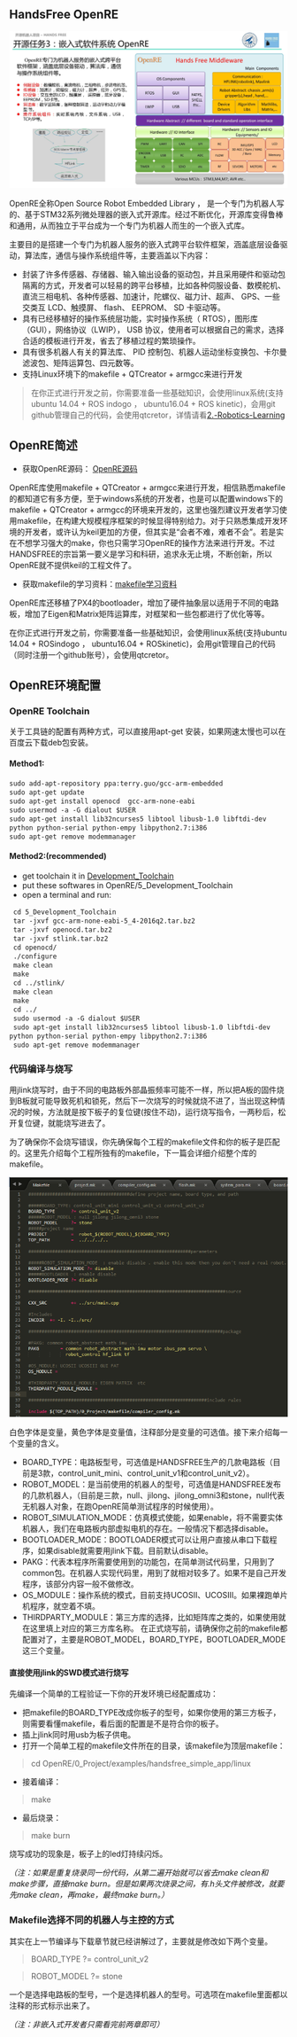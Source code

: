 ## HandsFree OpenRE

![OpenRE Architectural](/images/OpenRE/Embedded_Architectural.jpg)

OpenRE全称Open Source Robot Embedded Library ，  是一个专门为机器人写的、基于STM32系列微处理器的嵌入式开源库。经过不断优化，开源库变得鲁棒和通用，从而独立于平台成为一个专门为机器人而生的一个嵌入式库。

主要目的是搭建一个专门为机器人服务的嵌入式跨平台软件框架，涵盖底层设备驱动，算法库，通信与操作系统组件等，主要涵盖以下内容：

* 封装了许多传感器、存储器、输入输出设备的驱动包，并且采用硬件和驱动包隔离的方式，开发者可以轻易的跨平台移植，比如各种伺服设备、数模舵机、直流三相电机、各种传感器、加速计，陀螺仪、磁力计、超声、 GPS、一些交类互 LCD、触摸屏、 flash、 EEPROM、 SD 卡驱动等。
* 具有已经移植好的操作系统层功能，实时操作系统（ RTOS），图形库（GUI），网络协议（LWIP）， USB 协议，使用者可以根据自己的需求，选择合适的模板进行开发，省去了移植过程的繁琐操作。
* 具有很多机器人有关的算法库、 PID 控制包、机器人运动坐标变换包、卡尔曼滤波包、矩阵运算包、四元数等。
* 支持Linux环境下的makefile + QTCreator + armgcc来进行开发

> 在你正式进行开发之前，你需要准备一些基础知识，会使用linux系统(支持ubuntu 14.04 + ROS indogo ， ubuntu16.04 + ROS kinetic)，会用git github管理自己的代码，会使用qtcretor，详情请看[2.-Robotics-Learning](https://github.com/HANDS-FREE/HANDS-FREE.github.io/wiki/2.-Robotics-Learning)

## OpenRE简述

* 获取OpenRE源码： [OpenRE源码](https://github.com/HANDS-FREE/OpenRE) 

OpenRE库使用makefile + QTCreator + armgcc来进行开发，相信熟悉makefile的都知道它有多方便，至于windows系统的开发者，也是可以配置windows下的makefile + QTCreator + armgcc的环境来开发的，这里也强烈建议开发者学习使用makefile，在构建大规模程序框架的时候显得特别给力。对于只熟悉集成开发环境的开发者，或许认为keil更加的方便，但其实是“会者不难，难者不会”。若是实在不想学习强大的make，你也只需学习OpenRE的操作方法来进行开发。不过HANDSFREE的宗旨第一要义是学习和科研，追求永无止境，不断创新，所以OpenRE就不提供keil的工程文件了。

* 获取makefile的学习资料：[makefile学习资料](https://pan.baidu.com/s/1nuSvs7Z#list/path=%2FHANDSFREE%2FHands_Free_Release%2F5_Learning_Data%2Fmakefile&parentPath=%2FHANDSFREE)

OpenRE库还移植了PX4的bootloader，增加了硬件抽象层以适用于不同的电路板，增加了Eigen和Matrix矩阵运算库，对框架和一些包都进行了优化等等。

在你正式进行开发之前，你需要准备一些基础知识，会使用linux系统(支持ubuntu 14.04 + ROSindogo ， ubuntu16.04 + ROSkinetic)，会用git管理自己的代码（同时注册一个github账号），会使用qtcretor。


## OpenRE环境配置
### OpenRE  Toolchain   
关于工具链的配置有两种方式，可以直接用apt-get 安装，如果网速太慢也可以在百度云下载deb包安装。
#### Method1: 
```
sudo add-apt-repository ppa:terry.guo/gcc-arm-embedded  
sudo apt-get update          
sudo apt-get install openocd  gcc-arm-none-eabi    
sudo usermod -a -G dialout $USER    
sudo apt-get install lib32ncurses5 libtool libusb-1.0 libftdi-dev python python-serial python-empy libpython2.7:i386    
sudo apt-get remove modemmanager    
```
#### Method2:(recommended)
- get toolchain it in [Development_Toolchain](https://pan.baidu.com/s/1nuSvs7Z#list/path=%2FHANDSFREE%2FHands_Free_Release%2F3_Software%2FEmbedded_Development_Toolchain&parentPath=%2FHANDSFREE)
- put these softwares in OpenRE/5_Development_Toolchain     
- open a terminal and run:     

```
 cd 5_Development_Toolchain 
 tar -jxvf gcc-arm-none-eabi-5_4-2016q2.tar.bz2
 tar -jxvf openocd.tar.bz2
 tar -jxvf stlink.tar.bz2
 cd openocd/
 ./configure
 make clean
 make
 cd ../stlink/
 make clean
 make
 cd ../
 sudo usermod -a -G dialout $USER   
 sudo apt-get install lib32ncurses5 libtool libusb-1.0 libftdi-dev python python-serial python-empy libpython2.7:i386  
 sudo apt-get remove modemmanager    
```

### 代码编译与烧写
用jlink烧写时，由于不同的电路板外部晶振频率可能不一样，所以把A板的固件烧到B板就可能导致死机和锁死，然后下一次烧写的时候就烧不进了，当出现这种情况的时候，方法就是按下板子的复位键(按住不动)，运行烧写指令，一两秒后，松开复位键，就能烧写进去了。

为了确保你不会烧写错误，你先确保每个工程的makefile文件和你的板子是匹配的。这里先介绍每个工程所独有的makefile，下一篇会详细介绍整个库的makefile。

![makefile shotcut](/images/OpenRE/makefile.png)

白色字体是变量，黄色字体是变量值，注释部分是变量的可选值。接下来介绍每一个变量的含义。
* BOARD_TYPE：电路板型号，可选值是HANDSFREE生产的几款电路板（目前是3款，control_unit_mini、control_unit_v1和control_unit_v2）。
* ROBOT_MODEL：是当前使用的机器人的型号，可选值是HANDSFREE发布的几款机器人，（目前是三款，null、jilong、jilong_omni3和stone，null代表无机器人对象，在跑OpenRE简单测试程序的时候使用）。
* ROBOT_SIMULATION_MODE：仿真模式使能，如果enable，将不需要实体机器人，我们在电路板内部虚拟电机的存在。一般情况下都选择disable。
* BOOTLOADER_MODE：BOOTLOADER模式可以让用户直接从串口下载程序，如果disable就需要用jlink下载。目前默认disable。
* PAKG：代表本程序所需要使用到的功能包，在简单测试代码里，只用到了common包。在机器人实现代码里，用到了就相对较多了。如果不是自己开发程序，该部分内容一般不做修改。
* OS_MODULE：操作系统的模式，目前支持UCOSII、UCOSIII。如果裸跑单片机程序，就空着不填。
* THIRDPARTY_MODULE：第三方库的选择，比如矩阵库之类的，如果使用就在这里填上对应的第三方库名称。
在正式烧写前，请确保你之前的makefile都配置对了，主要是ROBOT_MODEL，BOARD_TYPE，BOOTLOADER_MODE这三个变量。

#### 直接使用jlink的SWD模式进行烧写
先编译一个简单的工程验证一下你的开发环境已经配置成功：
* 把makefile的BOARD_TYPE改成你板子的型号，如果你使用的第三方板子，则需要看懂makefile，看后面的配置是不是符合你的板子。
* 插上jlink同时用usb为板子供电。
* 打开一个简单工程的makefile文件所在的目录，该makefile为顶层makefile：
> cd OpenRE/0_Project/examples/handsfree_simple_app/linux
* 接着编译：
> make
* 最后烧录：
> make burn

烧写成功的现象是，板子上的led灯持续闪烁。

*（注：如果是重复烧录同一份代码，从第二遍开始就可以省去make clean和make步骤，直接make burn。但是如果两次烧录之间，有.h头文件被修改，就要先make clean，再make，最终make burn。）*

### Makefile选择不同的机器人与主控的方式
其实在上一节编译与下载章节就已经讲解过了，主要就是修改如下两个变量。
>BOARD_TYPE		?= control_unit_v2

>ROBOT_MODEL   ?= stone

一个是选择电路板的型号，一个是选择机器人的型号。可选项在makefile里面都以注释的形式标示出来了。

*（注：非嵌入式开发者只需看完前两章即可）*
